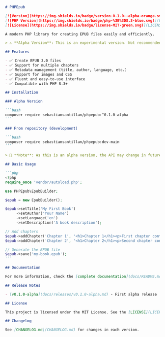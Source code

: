 ````markdown
# PHPEpub

[![Version](https://img.shields.io/badge/version-0.1.0--alpha-orange.svg)](https://github.com/sebastiansantillan/phpepub)
[![PHP Version](https://img.shields.io/badge/php-%3E%3D8.3-blue.svg)](https://php.net)
[![License](https://img.shields.io/badge/license-MIT-green.svg)](LICENSE)

A modern PHP library for creating EPUB files easily and efficiently.

> ⚠️ **Alpha Version**: This is an experimental version. Not recommended for production use.

## Features

- ✅ Create EPUB 3.0 files
- ✅ Support for multiple chapters
- ✅ Metadata management (title, author, language, etc.)
- ✅ Support for images and CSS
- ✅ Fluent and easy-to-use interface
- ✅ Compatible with PHP 8.3+

## Installation

### Alpha Version

```bash
composer require sebastiansantillan/phpepub:^0.1.0-alpha
```

### From repository (development)

```bash
composer require sebastiansantillan/phpepub:dev-main
```

> 📝 **Note**: As this is an alpha version, the API may change in future versions.

## Basic Usage

```php
<?php
require_once 'vendor/autoload.php';

use PHPEpub\EpubBuilder;

$epub = new EpubBuilder();

$epub->setTitle('My First Book')
     ->setAuthor('Your Name')
     ->setLanguage('en')
     ->setDescription('A book description');

// Add chapters
$epub->addChapter('Chapter 1', '<h1>Chapter 1</h1><p>First chapter content...</p>');
$epub->addChapter('Chapter 2', '<h1>Chapter 2</h1><p>Second chapter content...</p>');

// Generate the EPUB file
$epub->save('my-book.epub');
```

## Documentation

For more information, check the [complete documentation](docs/README.md).

## Release Notes

- [v0.1.0-alpha](docs/releases/v0.1.0-alpha.md) - First alpha release

## License

This project is licensed under the MIT License. See the [LICENSE](LICENSE) file for details.

## Changelog

See [CHANGELOG.md](CHANGELOG.md) for changes in each version.

````
